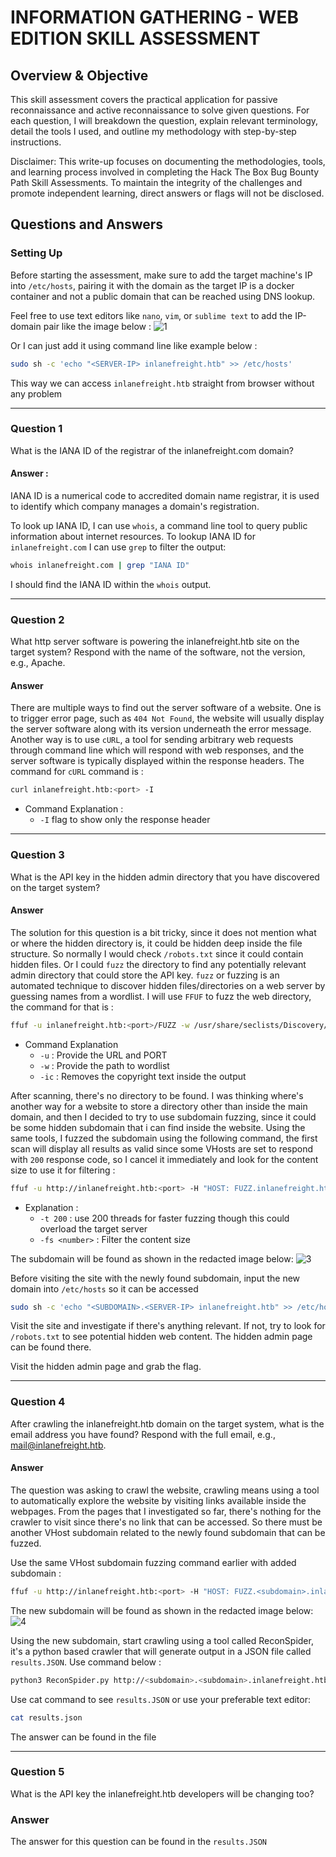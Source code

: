 # INFORMATION GATHERING - WEB EDITION SKILL ASSESSMENT
## Overview & Objective
This skill assessment covers the practical application for passive reconnaissance and active reconnaissance to solve given questions. For each question, I will breakdown the question, explain relevant terminology, detail the tools I used, and outline my methodology with step-by-step instructions.

Disclaimer: This write-up focuses on documenting the methodologies, tools, and learning process involved in completing the Hack The Box Bug Bounty Path Skill Assessments. To maintain the integrity of the challenges and promote independent learning, direct answers or flags will not be disclosed.

## Questions and Answers
### Setting Up
Before starting the assessment, make sure to add the target machine's IP into `/etc/hosts`, pairing it with the domain as the target IP is a docker container and not a public domain that can be reached using DNS lookup. 

Feel free to use text editors like `nano`, `vim`, or `sublime text` to add the IP-domain pair like the image below : ![1](https://github.com/user-attachments/assets/df7b12d3-7b66-4fd8-b4b7-8459d32b6e1e)

Or I can just add it using command line like example below :
```bash
sudo sh -c 'echo "<SERVER-IP> inlanefreight.htb" >> /etc/hosts'
```

This way we can access `inlanefreight.htb` straight from browser without any problem

---

### Question 1
What is the IANA ID of the registrar of the inlanefreight.com domain?

#### Answer :
IANA ID is a numerical code to accredited domain name registrar, it is used to identify which company manages a domain's registration.

To look up IANA ID, I can use `whois`, a command line tool to query public information about internet resources. To lookup IANA ID for `inlanefreight.com` I can use `grep` to filter the output:

```bash
whois inlanefreight.com | grep "IANA ID"
```

I should find the IANA ID within the `whois` output.

---

### Question 2
What http server software is powering the inlanefreight.htb site on the target system? Respond with the name of the software, not the version, e.g., Apache.

#### Answer
There are multiple ways to find out the server software of a website. One is to trigger error page, such as `404 Not Found`, the website will usually display the server software along with its version underneath the error message. Another way is to use `cURL`, a tool for sending arbitrary web requests through command line which will respond with web responses, and the server software is typically displayed within the response headers. The command for `cURL` command is :  
```bash
curl inlanefreight.htb:<port> -I
```
- Command Explanation : 
	- `-I` flag to show only the response header

---

### Question 3
What is the API key in the hidden admin directory that you have discovered on the target system?

#### Answer
The solution for this question is a bit tricky, since it does not mention what or where the hidden directory is, it could be hidden deep inside the file structure. So normally I would check `/robots.txt` since it could contain hidden files. Or I could `fuzz` the directory to find any potentially relevant admin directory that could store the API key. `fuzz` or fuzzing is an automated technique to discover hidden files/directories on a web server by guessing names from a wordlist. I will use `FFUF` to fuzz the web directory, the command for that is :

```bash
ffuf -u inlanefreight.htb:<port>/FUZZ -w /usr/share/seclists/Discovery/Web-Content/directory-list-2.3-small.txt -ic
```
- Command Explanation
	- `-u` : Provide the URL and PORT
	- `-w` : Provide the path to wordlist
	- `-ic` : Removes the copyright text inside the output

After scanning, there's no directory to be found. I was thinking where's another way for a website to store a directory other than inside the main domain, and then I decided to try to use subdomain fuzzing, since it could be some hidden subdomain that i can find inside the website. Using the same tools, I fuzzed the subdomain using the following command, the first scan will display all results as valid since some VHosts are set to respond with `200` response code, so I cancel it immediately and look for the content size to use it for filtering :

```bash
ffuf -u http://inlanefreight.htb:<port> -H "HOST: FUZZ.inlanefreight.htb" -w /usr/share/wordlists/seclists/Discovery/DNS/subdomains-top1million-110000.txt -t 200 -fs <number>
```
- Explanation :
	- `-t 200` : use 200 threads for faster fuzzing though this could overload the target server
	- `-fs <number>` : Filter the content size 

The subdomain will be found as shown in the redacted image below:
![3](https://github.com/user-attachments/assets/642ad805-fe87-4b54-aea2-670a2c2afb58)


Before visiting the site with the newly found subdomain, input the new domain into `/etc/hosts` so it can be accessed
```bash
sudo sh -c 'echo "<SUBDOMAIN>.<SERVER-IP> inlanefreight.htb" >> /etc/hosts'
```

Visit the site and investigate if there's anything relevant. If not, try to look for `/robots.txt` to see potential hidden web content. The hidden admin page can be found there.

Visit the hidden admin page and grab the flag.

---

### Question 4
After crawling the inlanefreight.htb domain on the target system, what is the email address you have found? Respond with the full email, e.g., mail@inlanefreight.htb.

#### Answer
The question was asking to crawl the website, crawling means using a tool to automatically explore the website by visiting links available inside the webpages. From the pages that I investigated so far, there's nothing for the crawler to visit since there's no link that can be accessed. So there must be another VHost subdomain related to the newly found subdomain that can be fuzzed.

Use the same VHost subdomain fuzzing command earlier with added subdomain :
```bash
ffuf -u http://inlanefreight.htb:<port> -H "HOST: FUZZ.<subdomain>.inlanefreight.htb" -w /usr/share/wordlists/seclists/Discovery/DNS/subdomains-top1million-110000.txt -t 200 -fs <number>
```

The new subdomain will be found as shown in the redacted image below: 
![4](https://github.com/user-attachments/assets/a978be71-2d02-4a35-a718-0b28dde02cd6)

Using the new subdomain, start crawling using a tool called ReconSpider, it's a python based crawler that will generate output in a JSON file called `results.JSON`. Use command below :
```bash
python3 ReconSpider.py http://<subdomain>.<subdomain>.inlanefreight.htb:<port>
```

Use cat command to see `results.JSON` or use your preferable text editor: 
```bash
cat results.json
```

The answer can be found in the file

---

### Question 5
What is the API key the inlanefreight.htb developers will be changing too?

### Answer
The answer for this question can be found in the `results.JSON` 
